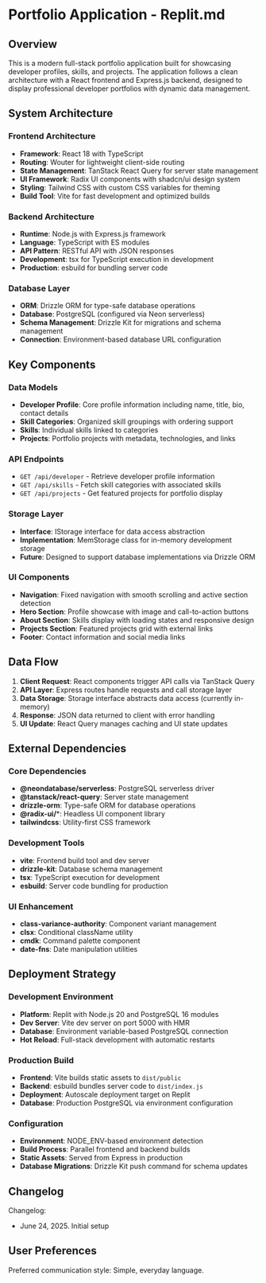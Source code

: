 # Portfolio Application - Replit.md

## Overview

This is a modern full-stack portfolio application built for showcasing developer profiles, skills, and projects. The application follows a clean architecture with a React frontend and Express.js backend, designed to display professional developer portfolios with dynamic data management.

## System Architecture

### Frontend Architecture
- **Framework**: React 18 with TypeScript
- **Routing**: Wouter for lightweight client-side routing
- **State Management**: TanStack React Query for server state management
- **UI Framework**: Radix UI components with shadcn/ui design system
- **Styling**: Tailwind CSS with custom CSS variables for theming
- **Build Tool**: Vite for fast development and optimized builds

### Backend Architecture
- **Runtime**: Node.js with Express.js framework
- **Language**: TypeScript with ES modules
- **API Pattern**: RESTful API with JSON responses
- **Development**: tsx for TypeScript execution in development
- **Production**: esbuild for bundling server code

### Database Layer
- **ORM**: Drizzle ORM for type-safe database operations
- **Database**: PostgreSQL (configured via Neon serverless)
- **Schema Management**: Drizzle Kit for migrations and schema management
- **Connection**: Environment-based database URL configuration

## Key Components

### Data Models
- **Developer Profile**: Core profile information including name, title, bio, contact details
- **Skill Categories**: Organized skill groupings with ordering support
- **Skills**: Individual skills linked to categories
- **Projects**: Portfolio projects with metadata, technologies, and links

### API Endpoints
- `GET /api/developer` - Retrieve developer profile information
- `GET /api/skills` - Fetch skill categories with associated skills
- `GET /api/projects` - Get featured projects for portfolio display

### Storage Layer
- **Interface**: IStorage interface for data access abstraction
- **Implementation**: MemStorage class for in-memory development storage
- **Future**: Designed to support database implementations via Drizzle ORM

### UI Components
- **Navigation**: Fixed navigation with smooth scrolling and active section detection
- **Hero Section**: Profile showcase with image and call-to-action buttons
- **About Section**: Skills display with loading states and responsive design
- **Projects Section**: Featured projects grid with external links
- **Footer**: Contact information and social media links

## Data Flow

1. **Client Request**: React components trigger API calls via TanStack Query
2. **API Layer**: Express routes handle requests and call storage layer
3. **Data Storage**: Storage interface abstracts data access (currently in-memory)
4. **Response**: JSON data returned to client with error handling
5. **UI Update**: React Query manages caching and UI state updates

## External Dependencies

### Core Dependencies
- **@neondatabase/serverless**: PostgreSQL serverless driver
- **@tanstack/react-query**: Server state management
- **drizzle-orm**: Type-safe ORM for database operations
- **@radix-ui/***: Headless UI component library
- **tailwindcss**: Utility-first CSS framework

### Development Tools
- **vite**: Frontend build tool and dev server
- **drizzle-kit**: Database schema management
- **tsx**: TypeScript execution for development
- **esbuild**: Server code bundling for production

### UI Enhancement
- **class-variance-authority**: Component variant management
- **clsx**: Conditional className utility
- **cmdk**: Command palette component
- **date-fns**: Date manipulation utilities

## Deployment Strategy

### Development Environment
- **Platform**: Replit with Node.js 20 and PostgreSQL 16 modules
- **Dev Server**: Vite dev server on port 5000 with HMR
- **Database**: Environment variable-based PostgreSQL connection
- **Hot Reload**: Full-stack development with automatic restarts

### Production Build
- **Frontend**: Vite builds static assets to `dist/public`
- **Backend**: esbuild bundles server code to `dist/index.js`
- **Deployment**: Autoscale deployment target on Replit
- **Database**: Production PostgreSQL via environment configuration

### Configuration
- **Environment**: NODE_ENV-based environment detection
- **Build Process**: Parallel frontend and backend builds
- **Static Assets**: Served from Express in production
- **Database Migrations**: Drizzle Kit push command for schema updates

## Changelog

Changelog:
- June 24, 2025. Initial setup

## User Preferences

Preferred communication style: Simple, everyday language.